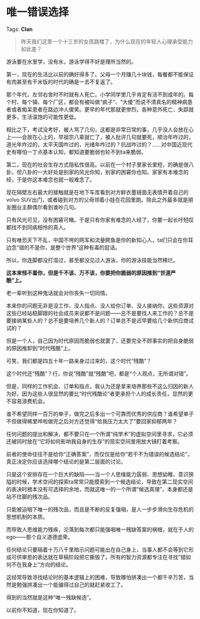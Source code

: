 # 唯一错误选择

Tags: **Clan**

> 昨天我们这里一个十三岁的女孩跳楼了，为什么现在的年轻人心理承受能力如此差？



游泳要在水里学，没有水，游泳学得不好是理所当然的。

第一，现在的生活比以前的确好得多了。父母一个月赚几十块钱，每餐都不能保证有肉甚至有干米饭的时代的确是一去不复返了。

那个年代，左邻右舍时不时就有人死亡。小学同学里几乎肯定有活不到成年的。每个村、每个镇、每个厂区，都会有被叫做“疯子”、“大傻”而说不清真名的精神病患者或者痴呆患者在路边冲人傻笑。更早的年代那就更惨烈，各种意外死亡、失踪就更多，生活温饱的可能性更低。

相比之下，考试没考好，被人骂了几句，这都是非常日常的事，几乎没人会放在心上——会放在心上的，早祖宗八辈就亡了，被人批评几句就要死，顺治年咋过的，道光年咋过的，太平天国咋过的，光绪年咋过的？抗战咋过的？……对中国近现代史有哪怕一丁点基本认知，都知道要脆弱也轮不到ta来脆弱。

第二，现在的社会生存方式隐私性很高。以前在一个村子里家长里短，的确是很八卦。但八卦的一大好处是别家的风光你知，别家的困窘你也知。家家有本难念的经，于是你这本难念也就一般难念了。

现在隔壁左右最大的接触就是在地下车库看到对方鲜衣墨镜面无表情开着自己的volvo SUV出门，或者碰到对方的父母领着小娃在花园里跑。除此之外最多就是朋友圈业主群偶尔看到谁吵几句。

只有风光可见，没有困窘可睹。于是只有你家有难念的人经了，你要一起长吁短叹都找不到同病相怜的真人。

只有唯恐天下不乱，中国不垮的网军和流量鳄鱼是你的新知心人，ta们只会在你耳边念“错的不是你，是整个世界”这种有毒的屁话。

所以，你连脚都没打湿过，甚至都没见过人游泳，你的游泳技能当然稀烂。

**这本来怪不着你，但是千不该、万不该，你要把你脆弱的原因推到“世道严酷”上。**

老一辈听到这种鬼话就会对你丧失一切同情。

本来你的问题无非是没工作、没人指点、没人给你订单、没人接纳你，这些资源对这些已经站稳脚跟的社会成员来说都不是问题——总不是要找人来工作的？总不是要接纳某些人的？总不是要培养几个新人的？订单总不是迟早要给几个新供应商试试的？

但是一个人，自己因为时代原因而脆弱也就罢了，还要完全不顾事实的把自身脆弱的原因推卸到“时代残酷“上。

可笑，我们都是四五十年一路亲身过过来的，这个时代“残酷”？

这个时代还“残酷”？行，你说“残酷”就“残酷”吧，都是“个人观点，无所谓对错”。

但是，同样的工作机会、订单和指点，我认为还是拿来培养那些不这么归因的新人为好。因为这些人很显然的要比“时代残酷论”者更承担个人的成长责任，显然的更不容易浪费机会。

谁不希望同样一百万的单子，做完之后多出一个可靠而优秀的供应商？谁希望单子不但做得稀里哗啦做完之后对方还觉得“给我压力太大了”要回家抑郁两年？

任何问题的提出和解决，都不要只在一个所谓“纯学术”的虚拟空间里寻求，它必须还被同时放在“它将如何影响我自身的生存”的现实空间里用放大镜盯着考察。

前者的使命往往不是给你“正确答案”，而仅仅是给你“若干不为错误的候选结论”，真正决定你应该选择哪个结论的是第二层面的讨论。

只是这个安排存在一个巨大的缺陷——当一个人思维能力孱弱、思想幼稚、意识狭隘的时候，学术空间的探索ta常常只能摸索到一个候选结论，导致在第二现实空间的表决时根本没有可选择的余地，而就这唯一的一个所谓“候选真理”，本身都还是站不住脚的残次品。

只能被迫咽下唯一的残次品，而且是不断的反复强咽，是人一步步滑向生存危机的思想机制的本质。

而导致人思维能力残疾，沦落到每次都只能强咽唯一残缺答案的祸根，就在于人的ego——那个自义道德虚荣。

任何结论只要隔着十万八千里暗示问题可能出在自己身上，当事人都不会等到它形成可供审思的表达就在草稿阶段把它撕毁了。所有的智力资源都专注在寻找“错如何不在我身上”方向的结论。

这经常导致寻找结论时的基本逻辑上的困难，导致哪怕拼凑出一个都千辛万苦，当然是勉强拼凑出一个能骗得过自己的就赶紧收工了。

得到的当然就是这种“唯一残缺候选”。

以前你不知道，现在你知道了。



